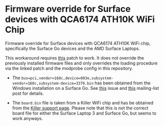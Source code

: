 # Firmware override for Surface devices with QCA6174 ATH10K WiFi Chip

Firmware override for Surface devices with QCA6174 ATH10K WiFi chip,
specifically the Surface Go devices and the AMD Surface Laptops.

This workaround requires [this](https://github.com/linux-surface/kernel/commit/19d746dc9980d9109b93c9424138d3966c8a67cf) patch to work.
It does not override the previously installed firmware files and only overrides the loading procedure via the linked patch and the modprobe config in this repository.

- The `bus=pci,vendor=168c,device=003e,subsystem-vendor=168c,subsystem-device=3370.bin` has been obtained from the Windows installation on a Surface Go.
  See [this](https://github.com/linux-surface/linux-surface/issues/542) issue and [this](https://lore.kernel.org/ath10k/226790d7-75d8-bac3-9991-d73fa5b7df5b@hansg.org/T/#u) mailing-list post for details.

- The `board.bin` file is taken from a Killer WiFi chip and has be obtained from the [Killer support page](https://web.archive.org/web/20201111213909/http://www.killernetworking.com/support/K1535_Debian/board.bin).
  Please note that this is not the correct board file for either the Surface Laptop 3 and Surface Go, but seems to work anyways.
